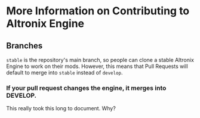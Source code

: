# More Information on Contributing to Altronix Engine

## Branches
`stable` is the repository's main branch, so people can clone a stable Altronix Engine to work on their mods. However, this means that Pull Requests will default to merge into
`stable` instead of `develop`.

### If your pull request changes the engine, it merges into DEVELOP.

This really took this long to document. Why?
